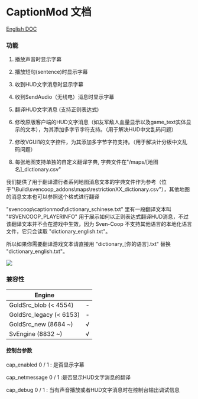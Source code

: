 # CaptionMod 文档

[English DOC](CaptionMod.md)

### 功能

1. 播放声音时显示字幕

2. 播放短句(sentence)时显示字幕

3. 收到HUD文字消息时显示字幕

4. 收到SendAudio（无线电）消息时显示字幕

5. 翻译HUD文字消息 (支持正则表达式)

6. 修改原版客户端的HUD文字消息（如友军敌人血量显示以及game_text实体显示的文本），为其添加多字节字符支持。（用于解决HUD中文乱码问题）

7. 修改VGUI1的文字控件，为其添加多字节字符支持。（用于解决计分板中文乱码问题）

8. 每张地图支持单独的自定义翻译字典, 字典文件在"/maps/[地图名]_dictionary.csv"

我们提供了用于翻译潜行者系列地图消息文本的字典文件作为参考（位于"\Build\svencoop_addons\maps\restrictionXX_dictionary.csv"），其他地图的消息文本也可以参照这个格式进行翻译

"svencoop\captionmod\dictionary_schinese.txt" 里有一段翻译文本叫 "#SVENCOOP_PLAYERINFO" 用于展示如何以正则表达式翻译HUD消息，不过该翻译文本并不会在游戏中生效，因为 Sven-Coop 不支持其他语言的本地化语言文件，它只会读取 "dictionary_english.txt"。

所以如果你需要翻译游戏文本请直接用 "dictionary_[你的语言].txt" 替换 "dictionary_english.txt"。

![](https://github.com/hzqst/MetaHookSv/raw/main/img/1.png)

### 兼容性

|        Engine            |      |
|        ----              | ---- |
| GoldSrc_blob   (< 4554)  | -    |
| GoldSrc_legacy (< 6153)  | -    |
| GoldSrc_new    (8684 ~)  | √    |
| SvEngine       (8832 ~)  | √    |

#### 控制台参数

cap_enabled 0 / 1 : 是否显示字幕

cap_netmessage 0 / 1 :是否显示HUD文字消息的翻译

cap_debug 0 / 1 : 当有声音播放或者HUD文字消息时在控制台输出调试信息
